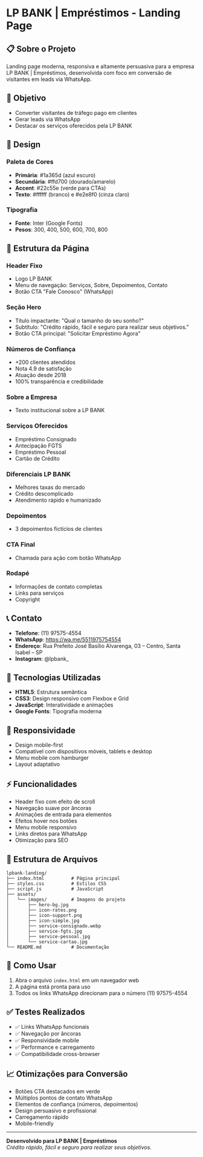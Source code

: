 # LP BANK | Empréstimos - Landing Page

## 📋 Sobre o Projeto

Landing page moderna, responsiva e altamente persuasiva para a empresa LP BANK | Empréstimos, desenvolvida com foco em conversão de visitantes em leads via WhatsApp.

## 🎯 Objetivo

- Converter visitantes de tráfego pago em clientes
- Gerar leads via WhatsApp
- Destacar os serviços oferecidos pela LP BANK

## 🎨 Design

### Paleta de Cores
- **Primária**: #1a365d (azul escuro)
- **Secundária**: #ffd700 (dourado/amarelo)
- **Accent**: #22c55e (verde para CTAs)
- **Texto**: #ffffff (branco) e #e2e8f0 (cinza claro)

### Tipografia
- **Fonte**: Inter (Google Fonts)
- **Pesos**: 300, 400, 500, 600, 700, 800

## 📱 Estrutura da Página

### Header Fixo
- Logo LP BANK
- Menu de navegação: Serviços, Sobre, Depoimentos, Contato
- Botão CTA "Fale Conosco" (WhatsApp)

### Seção Hero
- Título impactante: "Qual o tamanho do seu sonho?"
- Subtítulo: "Crédito rápido, fácil e seguro para realizar seus objetivos."
- Botão CTA principal: "Solicitar Empréstimo Agora"

### Números de Confiança
- +200 clientes atendidos
- Nota 4.9 de satisfação
- Atuação desde 2018
- 100% transparência e credibilidade

### Sobre a Empresa
- Texto institucional sobre a LP BANK

### Serviços Oferecidos
- Empréstimo Consignado
- Antecipação FGTS
- Empréstimo Pessoal
- Cartão de Crédito

### Diferenciais LP BANK
- Melhores taxas do mercado
- Crédito descomplicado
- Atendimento rápido e humanizado

### Depoimentos
- 3 depoimentos fictícios de clientes

### CTA Final
- Chamada para ação com botão WhatsApp

### Rodapé
- Informações de contato completas
- Links para serviços
- Copyright

## 📞 Contato

- **Telefone**: (11) 97575-4554
- **WhatsApp**: https://wa.me/5511975754554
- **Endereço**: Rua Prefeito José Basílio Alvarenga, 03 – Centro, Santa Isabel – SP
- **Instagram**: @lpbank_

## 🚀 Tecnologias Utilizadas

- **HTML5**: Estrutura semântica
- **CSS3**: Design responsivo com Flexbox e Grid
- **JavaScript**: Interatividade e animações
- **Google Fonts**: Tipografia moderna

## 📱 Responsividade

- Design mobile-first
- Compatível com dispositivos móveis, tablets e desktop
- Menu mobile com hamburger
- Layout adaptativo

## ⚡ Funcionalidades

- Header fixo com efeito de scroll
- Navegação suave por âncoras
- Animações de entrada para elementos
- Efeitos hover nos botões
- Menu mobile responsivo
- Links diretos para WhatsApp
- Otimização para SEO

## 📁 Estrutura de Arquivos

```
lpbank-landing/
├── index.html          # Página principal
├── styles.css          # Estilos CSS
├── script.js           # JavaScript
├── assets/
│   └── images/         # Imagens do projeto
│       ├── hero-bg.jpg
│       ├── icon-rates.png
│       ├── icon-support.png
│       ├── icon-simple.jpg
│       ├── service-consignado.webp
│       ├── service-fgts.jpg
│       ├── service-pessoal.jpg
│       └── service-cartao.jpg
└── README.md           # Documentação
```

## 🔧 Como Usar

1. Abra o arquivo `index.html` em um navegador web
2. A página está pronta para uso
3. Todos os links WhatsApp direcionam para o número (11) 97575-4554

## ✅ Testes Realizados

- ✅ Links WhatsApp funcionais
- ✅ Navegação por âncoras
- ✅ Responsividade mobile
- ✅ Performance e carregamento
- ✅ Compatibilidade cross-browser

## 📈 Otimizações para Conversão

- Botões CTA destacados em verde
- Múltiplos pontos de contato WhatsApp
- Elementos de confiança (números, depoimentos)
- Design persuasivo e profissional
- Carregamento rápido
- Mobile-friendly

---

**Desenvolvido para LP BANK | Empréstimos**  
*Crédito rápido, fácil e seguro para realizar seus objetivos.*

